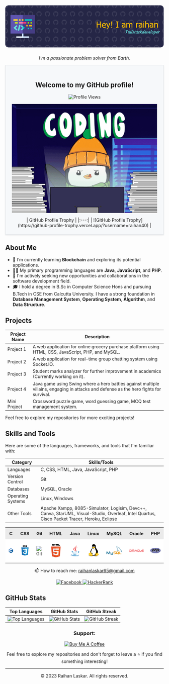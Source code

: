 <h1 align="center">
  <img src="./github-header-image (2).png" alt="Header Image">
</h1>

<p align="center">
  <em>I'm a passionate problem solver from Earth.</em>
</p>

<div align="center" style="background-color: #F6F8FA; padding: 20px; border: 1px solid #E1E4E8; box-shadow: 0 2px 4px rgba(0,0,0,0.1);">
  <h2>Welcome to my GitHub profile!</h2>

  <p>
    <img src="https://komarev.com/ghpvc/?username=raihan40&label=Profile%20views&color=0e75b6&style=flat" alt="Profile Views">
  </p>

  <p align="center">
    <img align="center" src="giphy.gif" alt="Coding">
  </p>
| GitHub Profile Trophy |
|:---:|
| ![GitHub Profile Trophy](https://github-profile-trophy.vercel.app/?username=raihan40) |

</div>

## About Me

- 🌱 I’m currently learning **Blockchain** and exploring its potential applications.
- 👨‍💻 My primary programming languages are **Java**, **JavaScript**, and **PHP**.
- 💼 I'm actively seeking new opportunities and collaborations in the software development field.
- 🎓 I hold a degree in B.Sc in Computer Science Hons and pursuing B.Tech in CSE from Calcutta University. I have a strong foundation in **Database Management System**, **Operating System**, **Algorithm**, and **Data Structure**.

## Projects

| Project Name | Description |
|--------------|-------------|
| Project 1    | A web application for online grocery purchase platform using HTML, CSS, JavaScript, PHP, and MySQL. |
| Project 2    | A web application for real-time group chatting system using Socket.IO. |
| Project 3    | Student marks analyzer for further improvement in academics (Currently working on it). |
| Project 4    | Java game using Swing where a hero battles against multiple villains, engaging in attacks and defense as the hero fights for survival. |
| Mini Project | Crossword puzzle game, word guessing game, MCQ test management system. |

Feel free to explore my repositories for more exciting projects!

## Skills and Tools

Here are some of the languages, frameworks, and tools that I'm familiar with:

| Category   | Skills/Tools                                                                                                            |
|------------|------------------------------------------------------------------------------------------------------------------------|
| Languages  | C, CSS, HTML, Java, JavaScript, PHP                                                                                     |
| Version Control | Git                                                                                                                    |
| Databases  | MySQL, Oracle                                                                                                          |
| Operating Systems | Linux, Windows                                                                                                              |
| Other Tools | Apache Xampp, 8085-Simulator, Logisim, Devc++, Canva, StarUML, Visual-Studio, Overleaf, Intel Quartus, Cisco Packet Tracer, Heroku, Eclipse|
<table style="background-color: #f8f8f8; border-collapse: collapse;">
  <tr style="background-color: #f5f5f5;">
    <th style="background-color: #eaeaea; padding: 10px;">C</th>
    <th style="background-color: #eaeaea; padding: 10px;">CSS</th>
    <th style="background-color: #eaeaea; padding: 10px;">Git</th>
    <th style="background-color: #eaeaea; padding: 10px;">HTML</th>
    <th style="background-color: #eaeaea; padding: 10px;">Java</th>
    <th style="background-color: #eaeaea; padding: 10px;">Linux</th>
    <th style="background-color: #eaeaea; padding: 10px;">MySQL</th>
    <th style="background-color: #eaeaea; padding: 10px;">Oracle</th>
    <th style="background-color: #eaeaea; padding: 10px;">PHP</th>
  </tr>
  <tr>
    <td style="background-color: #ffffff; padding: 10px;"><img width="100" src="https://raw.githubusercontent.com/devicons/devicon/master/icons/c/c-original.svg" alt="C"></td>
    <td style="background-color: #ffffff; padding: 10px;"><img width="100" src="https://raw.githubusercontent.com/devicons/devicon/master/icons/css3/css3-original-wordmark.svg" alt="CSS"></td>
    <td style="background-color: #ffffff; padding: 10px;"><img width="100" src="https://www.vectorlogo.zone/logos/git-scm/git-scm-icon.svg" alt="Git"></td>
    <td style="background-color: #ffffff; padding: 10px;"><img width="100" src="https://raw.githubusercontent.com/devicons/devicon/master/icons/html5/html5-original-wordmark.svg" alt="HTML"></td>
    <td style="background-color: #ffffff; padding: 10px;"><img width="100" src="https://raw.githubusercontent.com/devicons/devicon/master/icons/java/java-original.svg" alt="Java"></td>
    <td style="background-color: #ffffff; padding: 10px;"><img width="100" src="https://raw.githubusercontent.com/devicons/devicon/master/icons/linux/linux-original.svg" alt="Linux"></td>
    <td style="background-color: #ffffff; padding: 10px;"><img width="100" src="https://raw.githubusercontent.com/devicons/devicon/master/icons/mysql/mysql-original-wordmark.svg" alt="MySQL"></td>
    <td style="background-color: #ffffff; padding: 10px;"><img width="100" src="https://raw.githubusercontent.com/devicons/devicon/master/icons/oracle/oracle-original.svg" alt="Oracle"></td>
    <td style="background-color: #ffffff; padding: 10px;"><img width="100" src="https://raw.githubusercontent.com/devicons/devicon/master/icons/php/php-original.svg" alt="PHP"></td>
  </tr>
</table>

<p align="center">
  📫 How to reach me:
  <a href="mailto:raihanlaskar65@gmail.com">raihanlaskar65@gmail.com</a>
</p>

<p align="center">
  <a href="https://fb.com/raihanlaskar" target="_blank">
    <img width="50" src="https://raw.githubusercontent.com/rahuldkjain/github-profile-readme-generator/master/src/images/icons/Social/facebook.svg" alt="Facebook">
  </a>
  <a href="https://www.hackerrank.com/raihanlaskar941" target="_blank">
    <img width="50" src="https://raw.githubusercontent.com/rahuldkjain/github-profile-readme-generator/master/src/images/icons/Social/hackerrank.svg" alt="HackerRank">
  </a>
</p>

## GitHub Stats   
| Top Languages | GitHub Stats | GitHub Streak |
| --- | --- | --- |
| ![Top Languages](https://github-readme-stats.vercel.app/api/top-langs/?username=raihan40&layout=compact&langs_count=8) | ![GitHub Stats](https://github-readme-stats.vercel.app/api?username=raihan40&show_icons=true&count_private=true) | ![GitHub Streak](https://github-readme-streak-stats.herokuapp.com/?user=raihan40) |


<h3 align="center">Support:</h3>

<p align="center">
  <a href="https://www.buymeacoffee.com/raihanlasky">
    <img width="200" src="https://cdn.buymeacoffee.com/buttons/v2/default-yellow.png" alt="Buy Me A Coffee">
  </a>
</p>

<p align ="center">Feel free to explore my repositories and don't forget to leave a ⭐️ if you find something interesting!</p>

---

<p align="center">
  &copy; 2023 Raihan Laskar. All rights reserved.
</p>
